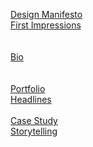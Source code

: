 [Design Manifesto](https://github.com/HanaRybar/english-for-designers/blob/main/01-design-manifesto/manifesto.md)   
[First Impressions](https://github.com/HanaRybar/english-for-designers/blob/main/02-bio/first-impressions.md)   
<br><br>
[Bio](https://github.com/HanaRybar/english-for-designers/blob/main/02-bio/bio.md)  
<br><br>
[Portfolio](https://github.com/HanaRybar/english-for-designers/blob/main/02-bio/portfolio.md)  
[Headlines](https://github.com/HanaRybar/english-for-designers/blob/main/02-bio/headlines.md) 
<br><br>
[Case Study](https://github.com/HanaRybar/english-for-designers/blob/main/02-bio/case-study.md)  
[Storytelling](https://github.com/HanaRybar/english-for-designers/blob/main/02-bio/storytelling.md)

